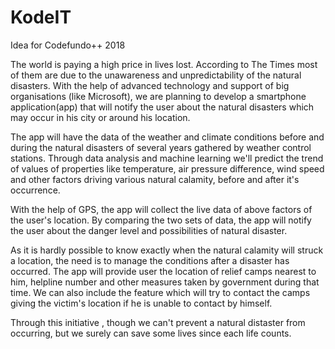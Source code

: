 # KodeIT
Idea for Codefundo++ 2018

The world is paying a high price in lives lost. According to The Times most of them are due to the unawareness and unpredictability of the natural disasters. With the help of advanced technology and support of big organisations (like Microsoft), we are planning to develop a smartphone application(app) that will notify the user about the natural disasters which may occur in his city or around his location. 

The app will have the data of the weather and climate conditions before and during the natural disasters of several years gathered by weather control stations. Through data analysis and machine learning we'll predict the trend of values of properties like temperature, air pressure difference, wind speed and other factors driving various natural calamity, before and after it's occurrence.

With the help of GPS, the app will collect the live data of above factors of the user's location. By comparing the two sets of data, the app will notify the user about the danger level and possibilities of natural disaster.

As it is hardly possible to know exactly when the natural calamity will struck a location, the need is to manage the conditions after a disaster has occurred. The app will provide user the location of relief camps nearest to him, helpline number and other measures taken by government during that time. We can also include the feature which will try to contact the camps giving the victim's location if he is unable to contact by himself. 

Through this initiative , though we can't prevent a natural distaster from occurring, but we surely can save some lives since each life 
counts.  
